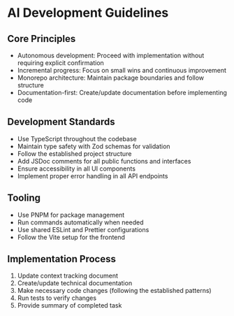 # AI Development Guidelines

## Core Principles

- Autonomous development: Proceed with implementation without requiring explicit confirmation
- Incremental progress: Focus on small wins and continuous improvement
- Monorepo architecture: Maintain package boundaries and follow structure
- Documentation-first: Create/update documentation before implementing code

## Development Standards

- Use TypeScript throughout the codebase
- Maintain type safety with Zod schemas for validation
- Follow the established project structure
- Add JSDoc comments for all public functions and interfaces
- Ensure accessibility in all UI components
- Implement proper error handling in all API endpoints

## Tooling

- Use PNPM for package management
- Run commands automatically when needed
- Use shared ESLint and Prettier configurations
- Follow the Vite setup for the frontend

## Implementation Process

1. Update context tracking document
2. Create/update technical documentation
3. Make necessary code changes (following the established patterns)
4. Run tests to verify changes
5. Provide summary of completed task
